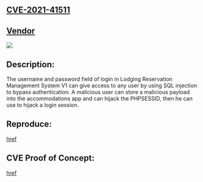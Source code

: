 ## [CVE-2021-41511](https://cve.mitre.org/cgi-bin/cvename.cgi?name=CVE-2021-41511)
## [Vendor](https://www.sourcecodester.com/users/tips23)
![](https://github.com/nu11secur1ty/CVE-mitre/blob/main/CVE-2021-41511/doc/Screenshot%202021-10-19%20174724.png)

## Description:
The username and password field of login in Lodging Reservation Management System V1 can give access to any user by using SQL injection to bypass authentication.
A malicious user can store a malicious payload into the accommodations app and can hijack the PHPSESSID, then he can use to hijack a login session.

## Reproduce:
[href](https://github.com/nu11secur1ty/CVE-mitre/edit/main/CVE-2021-41511)

## CVE Proof of Concept:
[href](https://streamable.com/9fq8uw)
